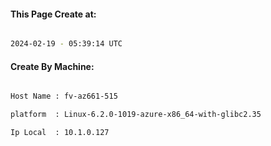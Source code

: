 
   
#### This Page Create at:

```bash

2024-02-19 - 05:39:14 UTC

```

#### Create By Machine:

```bash

Host Name : fv-az661-515

platform  : Linux-6.2.0-1019-azure-x86_64-with-glibc2.35

Ip Local  : 10.1.0.127

```

